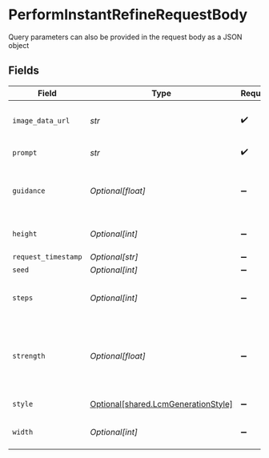 # PerformInstantRefineRequestBody

Query parameters can also be provided in the request body as a JSON object


## Fields

| Field                                                                                                                            | Type                                                                                                                             | Required                                                                                                                         | Description                                                                                                                      |
| -------------------------------------------------------------------------------------------------------------------------------- | -------------------------------------------------------------------------------------------------------------------------------- | -------------------------------------------------------------------------------------------------------------------------------- | -------------------------------------------------------------------------------------------------------------------------------- |
| `image_data_url`                                                                                                                 | *str*                                                                                                                            | :heavy_check_mark:                                                                                                               | Image data used to generate image. In base64 format. Prefix: `data:image/jpeg;base64,`                                           |
| `prompt`                                                                                                                         | *str*                                                                                                                            | :heavy_check_mark:                                                                                                               | The prompt used to generate images                                                                                               |
| `guidance`                                                                                                                       | *Optional[float]*                                                                                                                | :heavy_minus_sign:                                                                                                               | How strongly the generation should reflect the prompt. Must be a float between 0.5 and 20.                                       |
| `height`                                                                                                                         | *Optional[int]*                                                                                                                  | :heavy_minus_sign:                                                                                                               | The output width of the image. Must be 512, 640 or 1024.                                                                         |
| `request_timestamp`                                                                                                              | *Optional[str]*                                                                                                                  | :heavy_minus_sign:                                                                                                               | N/A                                                                                                                              |
| `seed`                                                                                                                           | *Optional[int]*                                                                                                                  | :heavy_minus_sign:                                                                                                               | N/A                                                                                                                              |
| `steps`                                                                                                                          | *Optional[int]*                                                                                                                  | :heavy_minus_sign:                                                                                                               | The number of steps to use for the generation. Must be between 4 and 16.                                                         |
| `strength`                                                                                                                       | *Optional[float]*                                                                                                                | :heavy_minus_sign:                                                                                                               | How strongly the generated images should reflect the original image supplied in imageDataUrl. Must be a float between 0.1 and 1. |
| `style`                                                                                                                          | [Optional[shared.LcmGenerationStyle]](../../models/shared/lcmgenerationstyle.md)                                                 | :heavy_minus_sign:                                                                                                               | The style to generate LCM images with.                                                                                           |
| `width`                                                                                                                          | *Optional[int]*                                                                                                                  | :heavy_minus_sign:                                                                                                               | The output width of the image. Must be 512, 640 or 1024.                                                                         |